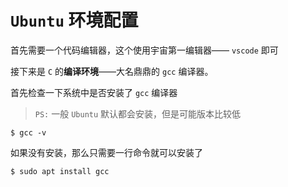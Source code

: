 # `Ubuntu` 环境配置

首先需要一个代码编辑器，这个使用宇宙第一编辑器—— `vscode` 即可

接下来是 `C` 的**编译环境**——大名鼎鼎的 `gcc` 编译器。

首先检查一下系统中是否安装了 `gcc` 编译器

> `PS:` 一般 `Ubuntu` 默认都会安装，但是可能版本比较低

```shell
$ gcc -v
```

如果没有安装，那么只需要一行命令就可以安装了

```shell
$ sudo apt install gcc
```
